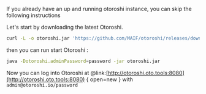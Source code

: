 <!--- #init --->
If you already have an up and running otoroshi instance, you can skip the following instructions

Let's start by downloading the latest Otoroshi.

```sh
curl -L -o otoroshi.jar 'https://github.com/MAIF/otoroshi/releases/download/v16.5.2/otoroshi.jar'
```

then you can run start Otoroshi :

```sh
java -Dotoroshi.adminPassword=password -jar otoroshi.jar 
```

Now you can log into Otoroshi at @link:[http://otoroshi.oto.tools:8080](http://otoroshi.oto.tools:8080) { open=new } with `admin@otoroshi.io/password`
<!--- #init --->
